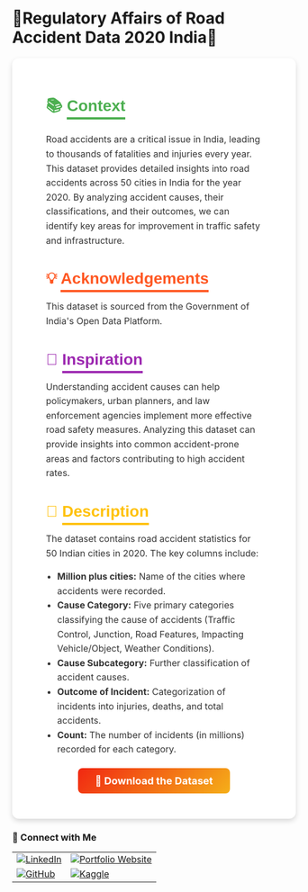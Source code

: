# 🚗Regulatory Affairs of Road Accident Data 2020 India🤕 #

<div id="about-dataset" style="background: #ffffff; padding: 25px 60px; border-radius: 12px; margin: 20px auto; box-shadow: 0 4px 10px rgba(0, 0, 0, 0.15); max-width: 900px;">
  <h3 style="color: #4caf50; font-family: 'Verdana', sans-serif; font-size: 28px; font-weight: bold; margin-bottom: 20px;">
    📚 <span style="border-bottom: 4px solid #4caf50; padding-bottom: 5px;">Context</span>
  </h3>
  <p style="font-size: 16px; color: #333; line-height: 1.6;">
    Road accidents are a critical issue in India, leading to thousands of fatalities and injuries every year. This dataset provides detailed insights into road accidents across 50 cities in India for the year 2020. By analyzing accident causes, their classifications, and their outcomes, we can identify key areas for improvement in traffic safety and infrastructure.
  </p>

  <h3 style="color: #ff5722; font-family: 'Verdana', sans-serif; font-size: 28px; font-weight: bold; margin-bottom: 20px;">
    💡 <span style="border-bottom: 4px solid #ff5722; padding-bottom: 5px;">Acknowledgements</span>
  </h3>
  <p style="font-size: 16px; color: #333; line-height: 1.6;">
    This dataset is sourced from the Government of India's Open Data Platform.
  </p>

  <h3 style="color: #9c27b0; font-family: 'Verdana', sans-serif; font-size: 28px; font-weight: bold; margin-bottom: 20px;">
    🌟 <span style="border-bottom: 4px solid #9c27b0; padding-bottom: 5px;">Inspiration</span>
  </h3>
  <p style="font-size: 16px; color: #333; line-height: 1.6;">
    Understanding accident causes can help policymakers, urban planners, and law enforcement agencies implement more effective road safety measures. Analyzing this dataset can provide insights into common accident-prone areas and factors contributing to high accident rates.
  </p>

  <h3 style="color: #ffc107; font-family: 'Verdana', sans-serif; font-size: 28px; font-weight: bold; margin-bottom: 20px;">
    🔗 <span style="border-bottom: 4px solid #ffc107; padding-bottom: 5px;">Description</span>
  </h3>
  <p style="font-size: 16px; color: #333; line-height: 1.6;">
    The dataset contains road accident statistics for 50 Indian cities in 2020. The key columns include:
  </p>
  <ul style="font-size: 16px; color: #333; line-height: 1.6; padding-left: 20px;">
    <li><strong>Million plus cities:</strong> Name of the cities where accidents were recorded.</li>
    <li><strong>Cause Category:</strong> Five primary categories classifying the cause of accidents (Traffic Control, Junction, Road Features, Impacting Vehicle/Object, Weather Conditions).</li>
    <li><strong>Cause Subcategory:</strong> Further classification of accident causes.</li>
    <li><strong>Outcome of Incident:</strong> Categorization of incidents into injuries, deaths, and total accidents.</li>
    <li><strong>Count:</strong> The number of incidents (in millions) recorded for each category.</li>
  </ul>

  <div style="text-align: center; margin: 20px 0;">
    <a href="https://data.gov.in/catalog/road-accidents-india-2020" 
       target="_blank" 
       style="
         text-decoration: none; 
         display: inline-block; 
         padding: 12px 30px; 
         font-size: 18px; 
         font-weight: bold; 
         color: white; 
         background: linear-gradient(135deg, #f12711, #f5af19); 
         border-radius: 8px; 
         transition: transform 0.3s ease, box-shadow 0.3s ease;
       "
       onmouseover="this.style.transform='scale(1.1)'; this.style.boxShadow='0 8px 16px rgba(0, 0, 0, 0.2)';"
       onmouseout="this.style.transform='scale(1)'; this.style.boxShadow='none';">
       🚀 Download the Dataset
    </a>
  </div>
</div>

### 🤝 Connect with Me  
<p align="center">
<div>
  <table>
    <tr>
      <td>
        <a href="https://www.linkedin.com/in/sachin-rawat-5b1512149/" target="_blank">
          <img src="https://img.shields.io/badge/LinkedIn-Profile-blue?style=for-the-badge&logo=linkedin" alt="LinkedIn" />
        </a>
      </td>
      <td>
        <a href="https://github.com/CodeByRawat" target="_blank">
          <img src="https://img.shields.io/badge/Portfolio_Website-Website-blue?style=for-the-badge&logo=link" alt="Portfolio Website" />
        </a>
      </td>
    </tr>
    <tr>
      <td>
        <a href="https://github.com/CodeByRawat" target="_blank">
          <img src="https://img.shields.io/badge/GitHub-Profile-green?style=for-the-badge&logo=github" alt="GitHub" />
        </a>
      </td>
      <td>
        <a href="https://www.kaggle.com/datawithsachin" target="_blank">
          <img src="https://img.shields.io/badge/Kaggle-Profile-orange?style=for-the-badge&logo=kaggle" alt="Kaggle" />
        </a>
      </td>
    </tr>
  </table>
</div>
</p>
